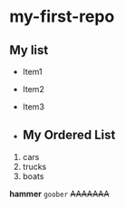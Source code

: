 # my-first-repo

## My list
- Item1
- Item2
- Item3

- ## My Ordered List
1. cars
2. trucks
3. boats

**hammer**
``goober``
~~AAAAAAA~~
